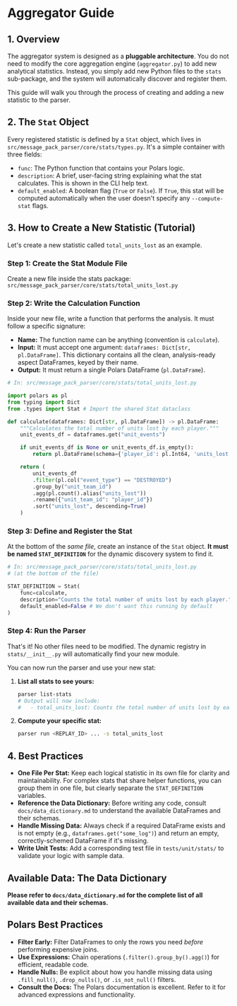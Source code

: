 # Aggregator Guide
## 1. Overview

The aggregator system is designed as a **pluggable architecture**. You do not need to modify the core aggregation engine (`aggregator.py`) to add new analytical statistics. Instead, you simply add new Python files to the `stats` sub-package, and the system will automatically discover and register them.

This guide will walk you through the process of creating and adding a new statistic to the parser.

## 2. The `Stat` Object

Every registered statistic is defined by a `Stat` object, which lives in `src/message_pack_parser/core/stats/types.py`. It's a simple container with three fields:

-   `func`: The Python function that contains your Polars logic.
-   `description`: A brief, user-facing string explaining what the stat calculates. This is shown in the CLI help text.
-   `default_enabled`: A boolean flag (`True` or `False`). If `True`, this stat will be computed automatically when the user doesn't specify any `--compute-stat` flags.

## 3. How to Create a New Statistic (Tutorial)

Let's create a new statistic called `total_units_lost` as an example.

### Step 1: Create the Stat Module File

Create a new file inside the stats package:
`src/message_pack_parser/core/stats/total_units_lost.py`

### Step 2: Write the Calculation Function

Inside your new file, write a function that performs the analysis. It must follow a specific signature:

-   **Name:** The function name can be anything (convention is `calculate`).
-   **Input:** It must accept one argument: `dataframes: Dict[str, pl.DataFrame]`. This dictionary contains all the clean, analysis-ready aspect DataFrames, keyed by their name.
-   **Output:** It must return a single Polars DataFrame (`pl.DataFrame`).

```python
# In: src/message_pack_parser/core/stats/total_units_lost.py

import polars as pl
from typing import Dict
from .types import Stat # Import the shared Stat dataclass

def calculate(dataframes: Dict[str, pl.DataFrame]) -> pl.DataFrame:
    """Calculates the total number of units lost by each player."""
    unit_events_df = dataframes.get("unit_events")

    if unit_events_df is None or unit_events_df.is_empty():
        return pl.DataFrame(schema={'player_id': pl.Int64, 'units_lost': pl.UInt32})

    return (
        unit_events_df
        .filter(pl.col("event_type") == "DESTROYED")
        .group_by("unit_team_id")
        .agg(pl.count().alias("units_lost"))
        .rename({"unit_team_id": "player_id"})
        .sort("units_lost", descending=True)
    )
```

### Step 3: Define and Register the Stat

At the bottom of the *same file*, create an instance of the `Stat` object. **It must be named `STAT_DEFINITION`** for the dynamic discovery system to find it.

```python
# In: src/message_pack_parser/core/stats/total_units_lost.py
# (at the bottom of the file)

STAT_DEFINITION = Stat(
    func=calculate,
    description="Counts the total number of units lost by each player.",
    default_enabled=False # We don't want this running by default
)
```

### Step 4: Run the Parser

That's it! No other files need to be modified. The dynamic registry in `stats/__init__.py` will automatically find your new module.

You can now run the parser and use your new stat:

1.  **List all stats to see yours:**
    ```bash
    parser list-stats
    # Output will now include:
    #   - total_units_lost: Counts the total number of units lost by each player.
    ```
2.  **Compute your specific stat:**
    ```bash
    parser run <REPLAY_ID> ... -s total_units_lost
    ```

## 4. Best Practices

-   **One File Per Stat:** Keep each logical statistic in its own file for clarity and maintainability. For complex stats that share helper functions, you can group them in one file, but clearly separate the `STAT_DEFINITION` variables.
-   **Reference the Data Dictionary:** Before writing any code, consult `docs/data_dictionary.md` to understand the available DataFrames and their schemas.
-   **Handle Missing Data:** Always check if a required DataFrame exists and is not empty (e.g., `dataframes.get("some_log")`) and return an empty, correctly-schemed DataFrame if it's missing.
-   **Write Unit Tests:** Add a corresponding test file in `tests/unit/stats/` to validate your logic with sample data.

## Available Data: The Data Dictionary
**Please refer to `docs/data_dictionary.md` for the complete list of all available data and their schemas.**

## Polars Best Practices

*   **Filter Early:** Filter DataFrames to only the rows you need *before* performing expensive joins.
*   **Use Expressions:** Chain operations (`.filter().group_by().agg()`) for efficient, readable code.
*   **Handle Nulls:** Be explicit about how you handle missing data using `.fill_null()`, `.drop_nulls()`, or `.is_not_null()` filters.
*   **Consult the Docs:** The Polars documentation is excellent. Refer to it for advanced expressions and functionality.